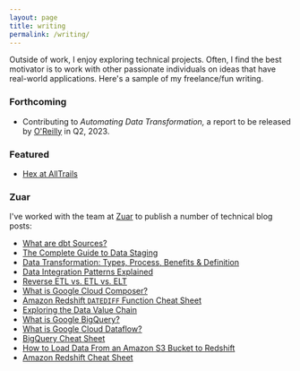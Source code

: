 ```yaml
---
layout: page
title: writing
permalink: /writing/
---
```


Outside of work, I enjoy exploring technical projects. Often, I find the best motivator is to work with other passionate individuals on ideas that have real-world applications. Here's a sample of my freelance/fun writing.

### Forthcoming

- Contributing to *Automating Data Transformation,* a report to be released by [O'Reilly](https://www.oreilly.com/) in Q2, 2023.

### Featured

- [Hex at AllTrails](https://hex.tech/blog/hex-at-alltrails/)

### Zuar

I've worked with the team at [Zuar](https://www.zuar.com/) to publish a number of technical blog posts:

- [What are dbt Sources?](https://www.zuar.com/blog/what-are-dbt-sources/)
- [The Complete Guide to Data Staging](https://www.zuar.com/blog/complete-guide-to-data-staging/)
- [Data Transformation: Types, Process, Benefits & Definition](https://www.zuar.com/blog/data-transformation-types-process-benefits-and-definition/)
- [Data Integration Patterns Explained](https://www.zuar.com/blog/data-integration-patterns-explained/)
- [Reverse ETL vs. ETL vs. ELT](https://www.zuar.com/blog/reverse-etl-vs-etl-vs-elt/)
- [What is Google Cloud Composer?](https://www.zuar.com/blog/what-is-google-cloud-composer/)
- [Amazon Redshift `DATEDIFF` Function Cheat Sheet](https://www.zuar.com/blog/amazon-redshift-datediff-function/)
- [Exploring the Data Value Chain](https://www.zuar.com/blog/exploring-the-data-value-chain/)
- [What is Google BigQuery?](https://www.zuar.com/blog/what-is-google-bigquery/)
- [What is Google Cloud Dataflow?](https://www.zuar.com/blog/what-is-google-cloud-dataflow/)
- [BigQuery Cheat Sheet](https://www.zuar.com/blog/bigquery-cheat-sheet/)
- [How to Load Data From an Amazon S3 Bucket to Redshift](https://www.zuar.com/blog/load-amazon-s3-data-to-redshift/)
- [Amazon Redshift Cheat Sheet](https://www.zuar.com/blog/amazon-redshift-cheat-sheet/)
